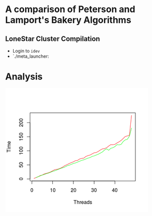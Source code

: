 # A comparison of Peterson and Lamport's Bakery Algorithms
## LoneStar Cluster Compilation
* Login to `idev` 
* `./meta_launcher: 

# Analysis
![alt text](https://github.com/sabz19/Multi-Core/blob/master/Peterson%20vs%20Bakery/Plots/Rplot.png)
